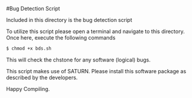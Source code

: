 #Bug Detection Script

Included in this directory is the bug detection script

To utilize this script please open a terminal and navigate to this directory. 
Once here, execute the following commands

```bash
$ chmod +x bds.sh
```

This will check the chstone for any software (logical) bugs.

This script makes use of SATURN. Please install this software package as described by the developers.


Happy Compiling.

